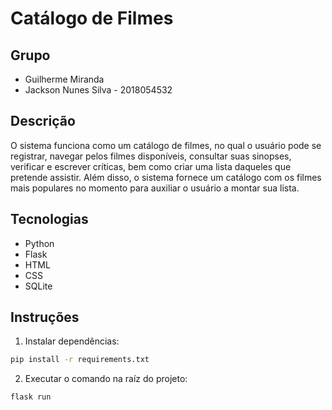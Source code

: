 # Catálogo de Filmes 

## Grupo
- Guilherme Miranda
- Jackson Nunes Silva - 2018054532

## Descrição
O sistema funciona como um catálogo de filmes, no qual o usuário pode se registrar, navegar pelos filmes disponíveis, consultar suas sinopses, verificar e escrever críticas, bem como criar uma lista daqueles que pretende assistir. Além disso, o sistema fornece um catálogo com os filmes mais populares no momento para auxiliar o usuário a montar sua lista.

## Tecnologias
- Python
- Flask
- HTML
- CSS
- SQLite

## Instruções

1. Instalar dependências:
```bash
pip install -r requirements.txt
```

2. Executar o comando na raíz do projeto:
```bash
flask run
```